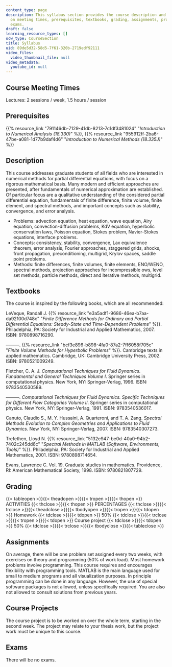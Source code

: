 ```yaml
---
content_type: page
description: This syllabus section provides the course description and information
  on meeting times, prerequisites, textbooks, grading, assignments, projects, and
  exams.
draft: false
learning_resource_types: []
ocw_type: CourseSection
title: Syllabus
uid: 89de5d32-58d5-7f61-320b-2719edf92111
video_files:
  video_thumbnail_file: null
video_metadata:
  youtube_id: null
---
```

## Course Meeting Times

Lectures: 2 sessions / week, 1.5 hours / session

## Prerequisites

{{% resource_link "791146db-7129-41db-8213-7c1df3481024" "*Introduction to Numerical Analysis (18.330)*" %}}, {{% resource_link "955912ff-2ba6-47be-a081-1d77b9daf4d6" "*Introduction to Numerical Methods (18.335J)*" %}}

## Description

This course addresses graduate students of all fields who are interested in numerical methods for partial differential equations, with focus on a rigorous mathematical basis. Many modern and efficient approaches are presented, after fundamentals of numerical approximation are established. Of particular focus are a qualitative understanding of the considered partial differential equation, fundamentals of finite difference, finite volume, finite element, and spectral methods, and important concepts such as stability, convergence, and error analysis.

- Problems: advection equation, heat equation, wave equation, Airy equation, convection-diffusion problems, KdV equation, hyperbolic conservation laws, Poisson equation, Stokes problem, Navier-Stokes equations, interface problems.
- Concepts: consistency, stability, convergence, Lax equivalence theorem, error analysis, Fourier approaches, staggered grids, shocks, front propagation, preconditioning, multigrid, Krylov spaces, saddle point problems.
- Methods: finite differences, finite volumes, finite elements, ENO/WENO, spectral methods, projection approaches for incompressible ows, level set methods, particle methods, direct and iterative methods, multigrid.

## Textbooks

The course is inspired by the following books, which are all recommended:

LeVeque, Randall J. {{% resource_link "e3a5adf1-9686-46ea-b7aa-da92100d748c" "*Finite Difference Methods for Ordinary and Partial Differential Equations: Steady-State and Time-Dependent Problems*" %}}. Philadelphia, PA: Society for Industrial and Applied Mathematics, 2007. ISBN: 9780898716290.

———. {{% resource_link "bcf3e896-b898-4fa0-87a2-7ff6058f705c" "*Finite Volume Methods for Hyperbolic Problems*" %}}. Cambridge texts in applied mathematics. Cambridge, UK: Cambridge University Press, 2002. ISBN: 9780521009249.

Fletcher, C. A. J. *Computational Techniques for Fluid Dynamics. Fundamental and General Techniques Volume I*. Springer series in computational physics. New York, NY: Springer-Verlag, 1996. ISBN: 9783540530589.

———. *Computational Techniques for Fluid Dynamics. Specific Techniques for Different Flow Categories Volume II*. Springer series in computational physics. New York, NY: Springer-Verlag, 1991. ISBN: 9783540536017.

Canuto, Claudio S., M. Y. Hussaini, A. Quarteroni, and T. A. Zang. *Spectral Methods Evolution to Complex Geometries and Applications to Fluid Dynamics*. New York, NY: Springer-Verlag, 2007. ISBN: 9783540307273.

Trefethen, Lloyd N. {{% resource_link "5132e947-be0d-40a0-94b2-7402c245dd6c" "*Spectral Methods in MATLAB (Software, Environments, Tools)*" %}}. Philadelphia, PA: Society for Industrial and Applied Mathematics, 2001. ISBN: 9780898714654.

Evans, Lawrence C. Vol. 19. Graduate studies in mathematics. Providence, RI: American Mathematical Society, 1998. ISBN: 9780821807729.

## Grading

{{< tableopen >}}{{< theadopen >}}{{< tropen >}}{{< thopen >}}
ACTIVITIES
{{< thclose >}}{{< thopen >}}
PERCENTAGES
{{< thclose >}}{{< trclose >}}{{< theadclose >}}{{< tbodyopen >}}{{< tropen >}}{{< tdopen >}}
Homework
{{< tdclose >}}{{< tdopen >}}
50%
{{< tdclose >}}{{< trclose >}}{{< tropen >}}{{< tdopen >}}
Course project
{{< tdclose >}}{{< tdopen >}}
50%
{{< tdclose >}}{{< trclose >}}{{< tbodyclose >}}{{< tableclose >}}

## Assignments

On average, there will be one problem set assigned every two weeks, with exercises on theory and programming (50% of work load). Most homework problems involve programming. This course requires and encourages flexibility with programming tools. MATLAB is the main language used for small to medium programs and all visualization purposes. In principle programming can be done in any language. However, the use of special software packages is not allowed, unless specifically required. You are also not allowed to consult solutions from previous years.

## Course Projects

The course project is to be worked on over the whole term, starting in the second week. The project may relate to your thesis work, but the project work must be unique to this course.

## Exams

There will be no exams.